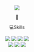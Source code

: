 <div align="center">
<img src="https://img.shields.io/badge/tistory-000000?style=flat-square&logo=tistory&logoColor=white"/>

 :wave:
 
:computer:Skills
 
<div display="inline">
<img src="https://img.shields.io/badge/javascript-F7DF1E?style=flat-square&logo=javascript&logoColor=white"/>
<img src="https://img.shields.io/badge/sass-CC6699?style=flat-square&logo=sass&logoColor=white"/>
<img src="https://img.shields.io/badge/css3-1572B6?style=flat-square&logo=css3&logoColor=white"/>
<img src="https://img.shields.io/badge/html5-E34F26?style=flat-square&logo=html5&logoColor=white"/>
</div>

<div display="inline">
<img src="https://img.shields.io/badge/adobephotoshop-31A8FF?style=flat-square&logo=adobephotoshop&logoColor=white"/>
<img src="https://img.shields.io/badge/adobeillustrator-FF9A00?style=flat-square&logo=adobeillustrator&logoColor=white"/>
<img src="https://img.shields.io/badge/figma-F24E1E?style=flat-square&logo=figma&logoColor=white"/>
</div>

<!--
![Anurag's GitHub stats](https://github-readme-stats.vercel.app/api?username=serim02&show_icons=true&theme=default)

[![trophy](https://github-profile-trophy.vercel.app/?username=serim02&theme=flat&column=7)](https://github.com/serim02/)
-->

</div>
